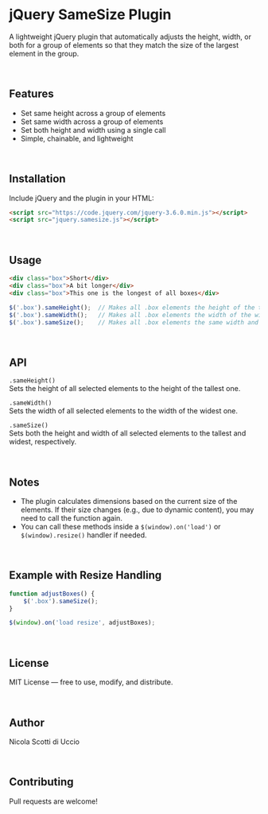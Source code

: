 jQuery SameSize Plugin
======================

A lightweight jQuery plugin that automatically adjusts the height, width, or both for a group of elements so that they match the size of the largest element in the group.

&nbsp;

## Features

- Set same height across a group of elements
- Set same width across a group of elements
- Set both height and width using a single call
- Simple, chainable, and lightweight

&nbsp;

## Installation

Include jQuery and the plugin in your HTML:

```html
<script src="https://code.jquery.com/jquery-3.6.0.min.js"></script>
<script src="jquery.samesize.js"></script>
```

&nbsp;

## Usage

```html
<div class="box">Short</div>
<div class="box">A bit longer</div>
<div class="box">This one is the longest of all boxes</div>
```

```js
$('.box').sameHeight();  // Makes all .box elements the height of the tallest
$('.box').sameWidth();   // Makes all .box elements the width of the widest
$('.box').sameSize();    // Makes all .box elements the same width and height
```

&nbsp;

## API

`.sameHeight()` \
Sets the height of all selected elements to the height of the tallest one.

`.sameWidth()` \
Sets the width of all selected elements to the width of the widest one.

`.sameSize()` \
Sets both the height and width of all selected elements to the tallest and widest, respectively.

&nbsp;

## Notes

- The plugin calculates dimensions based on the current size of the elements. If their size changes (e.g., due to dynamic content), you may need to call the function again.
- You can call these methods inside a `$(window).on('load')` or `$(window).resize()` handler if needed.

&nbsp;

## Example with Resize Handling

```js
function adjustBoxes() {
    $('.box').sameSize();
}

$(window).on('load resize', adjustBoxes);
```

&nbsp;

## License

MIT License — free to use, modify, and distribute.

&nbsp;

## Author

Nicola Scotti di Uccio

&nbsp;

## Contributing

Pull requests are welcome!
